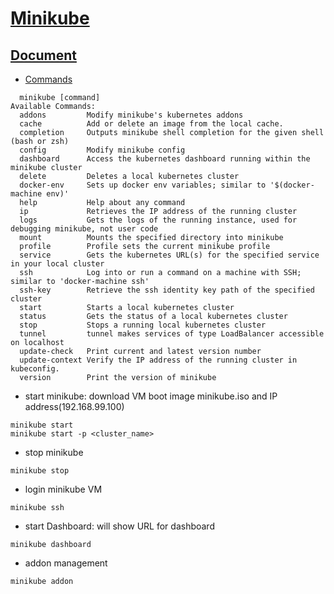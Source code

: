 # [Minikube](https://github.com/kubernetes/minikube)
## [Document](https://minikube.sigs.k8s.io/docs/)
- [Commands](https://minikube.sigs.k8s.io/docs/reference/commands/)
```
  minikube [command]
Available Commands:
  addons         Modify minikube's kubernetes addons
  cache          Add or delete an image from the local cache.
  completion     Outputs minikube shell completion for the given shell (bash or zsh)
  config         Modify minikube config
  dashboard      Access the kubernetes dashboard running within the minikube cluster
  delete         Deletes a local kubernetes cluster
  docker-env     Sets up docker env variables; similar to '$(docker-machine env)'
  help           Help about any command
  ip             Retrieves the IP address of the running cluster
  logs           Gets the logs of the running instance, used for debugging minikube, not user code
  mount          Mounts the specified directory into minikube
  profile        Profile sets the current minikube profile
  service        Gets the kubernetes URL(s) for the specified service in your local cluster
  ssh            Log into or run a command on a machine with SSH; similar to 'docker-machine ssh'
  ssh-key        Retrieve the ssh identity key path of the specified cluster
  start          Starts a local kubernetes cluster
  status         Gets the status of a local kubernetes cluster
  stop           Stops a running local kubernetes cluster
  tunnel         tunnel makes services of type LoadBalancer accessible on localhost
  update-check   Print current and latest version number
  update-context Verify the IP address of the running cluster in kubeconfig.
  version        Print the version of minikube
```
- start minikube: download VM boot image minikube.iso and IP address(192.168.99.100)
```
minikube start
minikube start -p <cluster_name>
```
- stop minikube
```
minikube stop
```
- login minikube VM
```
minikube ssh
```
- start Dashboard: will show URL for dashboard
```
minikube dashboard
```
- addon management
```
minikube addon
```
